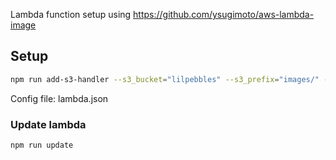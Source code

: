 Lambda function setup using https://github.com/ysugimoto/aws-lambda-image


## Setup ##

```bash
npm run add-s3-handler --s3_bucket="lilpebbles" --s3_prefix="images/" --s3_suffix=".jpg"
```

Config file: lambda.json

### Update lambda ###
```bash
npm run update
```
